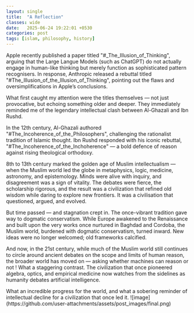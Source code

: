```yaml
---
layout: single
title:  "A Reflection"
classes: wide
date:   2025-06-24 19:22:01 +0530
categories: post
tags: [islam, philosophy, history]
---
```

<p>
Apple recently published a paper titled "#_The_Illusion_of_Thinking", arguing that the Large Langue Models (such as ChatGPT) do not actually engage in human-like thinking but merely function as sophisticated pattern recognisers. In response, Anthropic released a rebuttal titled "#The_Illusion_of_the_Illusion_of_Thinking", pointing out the flaws and oversimplifications in Apple’s conclusions.
</p><p>
What first caught my attention were the titles themselves — not just provocative, but echoing something older and deeper. They immediately reminded me of the legendary intellectual clash between Al-Ghazali and Ibn Rushd. 
</p><p>
In the 12th century, Al-Ghazali authored "#The_Incoherence_of_the_Philosophers", challenging the rationalist tradition of Islamic thought. Ibn Rushd responded with his iconic rebuttal, "#The_Incoherence_of_the_Inchoherence" — a bold defence of reason against rising theological orthodoxy.
</p><p>
8th to 13th century marked the golden age of Muslim intellectualism — when the Muslim world led the globe in metaphysics, logic, medicine, astronomy, and epistemology. Minds were alive with inquiry, and disagreement was a sign of vitality. The debates were fierce, the scholarship rigorous, and the result was a civilization that refined old wisdom while daring to explore new frontiers. It was a civilisation that questioned, argued, and evolved. 
</p><p>
But time passed — and stagnation crept in. The once-vibrant tradition gave way to dogmatic conservatism. While Europe awakened to the Renaissance and built upon the very works once nurtured in Baghdad and Cordoba, the Muslim world, burdened with dogmatic conservatism, turned inward. New ideas were no longer welcomed; old frameworks calcified.
</p><p>
And now, in the 21st century, while much of the Muslim world still continues to circle around ancient debates on the scope and limits of human reason, the broader world has moved on — asking whether machines can reason or not ! What a staggering contrast. The civilization that once pioneered algebra, optics, and empirical medicine now watches from the sidelines as humanity debates artificial intelligence.
</p><p>
What an incredible progress for the world, and what a sobering reminder of intellectual decline for a civilization that once led it.
![image](https://github.com/user-attachments/assets/post_images/final.png)
</p>
